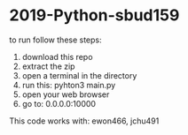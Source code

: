 # 2019-Python-sbud159
to run follow these steps:

1. download this repo
2. extract the zip
3. open a terminal in the directory 
4. run this: pyhton3 main.py
5. open your web browser
6. go to: 0.0.0.0:10000

This code works with: ewon466, jchu491
